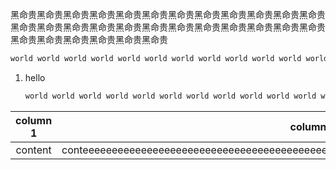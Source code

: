 黑命贵黑命贵黑命贵黑命贵黑命贵黑命贵黑命贵黑命贵黑命贵黑命贵黑命贵黑命贵黑命贵黑命贵黑命贵黑命贵黑命贵黑命贵黑命贵黑命贵黑命贵黑命贵黑命贵黑命贵黑命贵黑命贵黑命贵黑命贵黑命贵黑命贵
```bash
world world world world world world world world world world world world world world world world world world world world
```
1. hello
    ```python
    world world world world world world world world world world world world world world world world world world world world
	```
| column 1 | column 2 |
|:--------------------------------------------------------------------------------:|:---:|
| content | conteeeeeeeeeeeeeeeeeeeeeeeeeeeeeeeeeeeeeeeeeeeeeeeeeeeeeeeeeeeeeeeeeeeeeeeeeeeeeeeeent |
